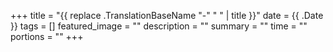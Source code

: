 +++
title = "{{ replace .TranslationBaseName "-" " " | title }}"
date = {{ .Date }}
tags = []
featured_image = ""
description = ""
summary = ""
time = ""
portions = ""
+++
